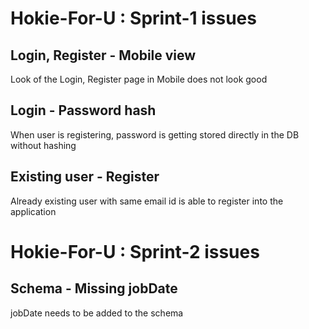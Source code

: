 # Hokie-For-U : Sprint-1 issues

## Login, Register - Mobile view
Look of the Login, Register page in Mobile does not look good

## Login - Password hash
When user is registering, password is getting stored directly in the DB without hashing

## Existing user - Register
Already existing user with same email id is able to register into the application

# Hokie-For-U : Sprint-2 issues

## Schema - Missing jobDate
jobDate needs to be added to the schema
